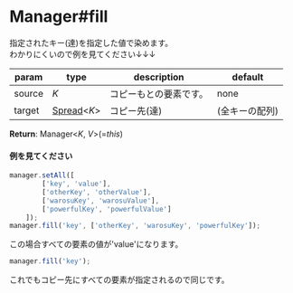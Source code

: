 # Manager#fill
指定されたキー(達)を指定した値で染めます。  
わかりにくいので例を見てください↓↓↓  
  
**param**|**type**|**description**|**default**  
---|---|---|---  
source|*K*|コピーもとの要素です。|none  
target|[Spread](https://github.com/Mametaro-discord/DataManager/blob/docs/Manager/types/Spread.md)<*K*>|コピー先(達)|(全キーの配列)  
  
**Return**: Manager<*K*, *V*>(=*this*)

#### 例を見てください
```js  
manager.setAll([  
		['key', 'value'],  
		['otherKey', 'otherValue'],  
		['warosuKey', 'warosuValue'],  
		['powerfulKey', 'powerfulValue']  
	]);  
manager.fill('key', ['otherKey', 'warosuKey', 'powerfulKey']);  
```  
この場合すべての要素の値が'value'になります。  
```js  
manager.fill('key');  
```  
これでもコピー先にすべての要素が指定されるので同じです。